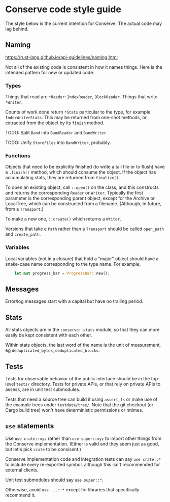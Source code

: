 # Conserve code style guide

The style below is the current intention for Conserve. The actual code may lag
behind.

## Naming

<https://rust-lang.github.io/api-guidelines/naming.html>

Not all of the existing code is consistent in how it names things. Here is the
intended pattern for new or updated code.

### Types

Things that read are `*Reader`: `IndexReader`, `BlockReader`. Things that write
`*Writer`.

Counts of work done return `*Stats` particular to the type, for example
`IndexWriterStats`. This may be returned from one-shot methods, or extracted
from the object by its `finish` method.

TODO: Split `Band` into `BandReader` and `BandWriter`.

TODO: Unify `StoreFiles` into `BandWriter`, probably.

### Functions

Objects that need to be explicitly finished (to write a tail file or to flush)
have a `.finish()` method, which should consume the object. If the object has
accumulating stats, they are returned from `finalize()`.

To open an existing object, call `::open()` on the class, and this constructs
and returns the corresponding `Reader` or `Writer`. Typically the first
parameter is the corresponding parent object, except for the Archive or
LocalTree, which can be constructed from a filename. (Although, in future, from
a `Transport`.)

To make a new one, `::create()` which returns a `Writer`.

Versions that take a `Path` rather than a `Transport` should be called
`open_path` and `create_path`.

### Variables

Local variables (not in a closure) that hold a "major" object should have a
snake-case name corresponding to the type name. For example,

```rust
    let mut progress_bar = ProgressBar::new();
```

## Messages

Error/log messages start with a capital but have no trailing period.

## Stats

All stats objects are in the `conserve::stats` module, so that they can more
easily be kept consistent with each other.

Within stats objects, the last word of the name is the unit of measurement, eg
`deduplicated_bytes`, `deduplicated_blocks`.

## Tests

Tests for observable behavior of the public interface should be in the top-level
`tests/` directory. Tests for private APIs, or that rely on private APIs to
assess, are in unit test submodules.

Tests that need a source tree can build it using `assert_fs` or make use of the
example trees under `testdata/tree/`. Note that the git checkout (or Cargo build
tree) won't have deterministic permissions or mtimes.

## `use` statements

Use `use crate::xyz` rather than `use super::xyz` to import other things from
the Conserve implementation. (Either is valid and they seem just as good, but
let's pick `crate` to be consisent.)

Conserve implementation code and integration tests can say `use crate::*` to
include every re-exported symbol, although this isn't recommended for external
clients.

Unit test submodules should say `use super::*`.

Otherwise, avoid `use ...::*` except for libraries that specifically recommend
it.
